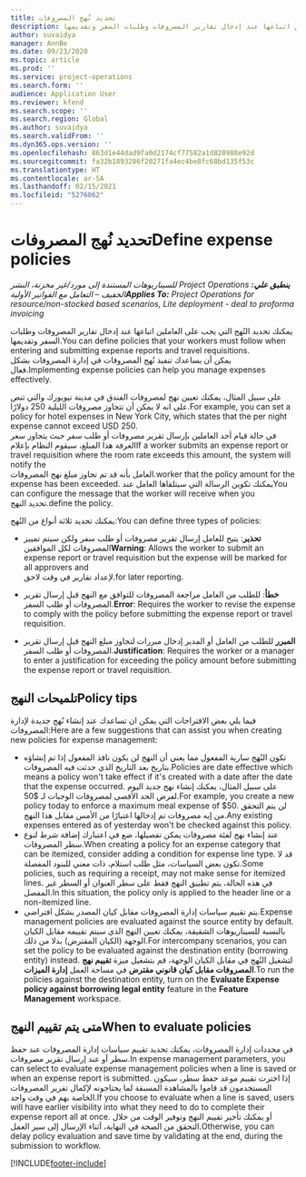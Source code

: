 ```yaml
---
title: تحديد نُهج المصروفات
description: يمكنك تحديد نُهج المصروفات التي يجب على العاملين اتباعها عند إدخال تقارير المصروفات وطلبات السفر وتقديمها.
author: suvaidya
manager: AnnBe
ms.date: 09/23/2020
ms.topic: article
ms.prod: ''
ms.service: project-operations
ms.search.form: ''
audience: Application User
ms.reviewer: kfend
ms.search.scope: ''
ms.search.region: Global
ms.author: suvaidya
ms.search.validFrom: ''
ms.dyn365.ops.version: ''
ms.openlocfilehash: 863d1e44dad9fa0d2174cf77582a1d820988e92d
ms.sourcegitcommit: fa32b1893286f20271fa4ec4be8fc68bd135f53c
ms.translationtype: HT
ms.contentlocale: ar-SA
ms.lasthandoff: 02/15/2021
ms.locfileid: "5276062"
---
```

# <a name="define-expense-policies"></a><span data-ttu-id="15ed4-103">تحديد نُهج المصروفات</span><span class="sxs-lookup"><span data-stu-id="15ed4-103">Define expense policies</span></span>

<span data-ttu-id="15ed4-104">_**ينطبق علي:** ‏‫Project Operations للسيناريوهات المستندة إلى مورد/غير مخزنة‬، ‏‫النشر الخفيف – التعامل مع الفواتير الأولية‬_</span><span class="sxs-lookup"><span data-stu-id="15ed4-104">_**Applies To:** Project Operations for resource/non-stocked based scenarios, Lite deployment - deal to proforma invoicing_</span></span>

<span data-ttu-id="15ed4-105">يمكنك تحديد النُهج التي يجب على العاملين اتباعها عند إدخال تقارير المصروفات وطلبات السفر وتقديمها.</span><span class="sxs-lookup"><span data-stu-id="15ed4-105">You can define policies that your workers must follow when entering and submitting expense reports and travel requisitions.</span></span>         
<span data-ttu-id="15ed4-106">يمكن أن يساعدك تنفيذ نُهج المصروفات في إدارة المصروفات بشكل فعال.</span><span class="sxs-lookup"><span data-stu-id="15ed4-106">Implementing expense policies can help you manage expenses effectively.</span></span>         

<span data-ttu-id="15ed4-107">على سبيل المثال، يمكنك تعيين نهج لمصروفات الفندق في مدينة نيويورك والتي تنص على انه لا يمكن أن تتجاوز مصروفات الليلية 250 دولارًا.</span><span class="sxs-lookup"><span data-stu-id="15ed4-107">For example, you can set a policy for hotel expenses in New York City, which states that the per night expense cannot exceed USD 250.</span></span>       
<span data-ttu-id="15ed4-108">في حالة قيام أحد العاملين بإرسال تقرير مصروفات أو طلب سفر حيث يتجاوز سعر الغرفة هذا المبلغ، سيقوم النظام بإعلام</span><span class="sxs-lookup"><span data-stu-id="15ed4-108">If a worker submits an expense report or travel requisition where the room rate exceeds this amount, the system will notify the</span></span>         
<span data-ttu-id="15ed4-109">العامل بأنه قد تم تجاوز مبلغ نهج المصروفات.</span><span class="sxs-lookup"><span data-stu-id="15ed4-109">worker that the policy amount for the expense has been exceeded.</span></span> <span data-ttu-id="15ed4-110">يمكنك تكوين الرسالة التي سيتلقاها العامل عند</span><span class="sxs-lookup"><span data-stu-id="15ed4-110">You can configure the message that the worker will receive when you</span></span>        
<span data-ttu-id="15ed4-111">تحديد النهج.</span><span class="sxs-lookup"><span data-stu-id="15ed4-111">define the policy.</span></span>      
        
<span data-ttu-id="15ed4-112">يمكنك تحديد ثلاثة أنواع من النُهج:</span><span class="sxs-lookup"><span data-stu-id="15ed4-112">You can define three types of policies:</span></span>         
        
- <span data-ttu-id="15ed4-113">**تحذير**: يتيح للعامل إرسال تقرير مصروفات أو طلب سفر ولكن سيتم تمييز المصروفات لكل الموافقين</span><span class="sxs-lookup"><span data-stu-id="15ed4-113">**Warning**: Allows the worker to submit an expense report or travel requisition but the expense will be marked for all approvers and</span></span>         
  <span data-ttu-id="15ed4-114">لإعداد تقارير في وقت لاحق.</span><span class="sxs-lookup"><span data-stu-id="15ed4-114">for later reporting.</span></span>        

- <span data-ttu-id="15ed4-115">**خطأ**: للطلب من العامل مراجعة المصروفات للتوافق مع النهج قبل إرسال تقرير المصروفات أو طلب السفر.</span><span class="sxs-lookup"><span data-stu-id="15ed4-115">**Error**: Requires the worker to revise the expense to comply with the policy before submitting the expense report or travel requisition.</span></span>        
 
 - <span data-ttu-id="15ed4-116">**المبرر** للطلب من العامل أو المدير إدخال مبررات لتجاوز مبلغ النهج قبل إرسال تقرير المصروفات أو طلب السفر.</span><span class="sxs-lookup"><span data-stu-id="15ed4-116">**Justification**: Requires the worker or a manager to enter a justification for exceeding the policy amount before submitting the expense report or travel requisition.</span></span>        

## <a name="policy-tips"></a><span data-ttu-id="15ed4-117">تلميحات النهج</span><span class="sxs-lookup"><span data-stu-id="15ed4-117">Policy tips</span></span>
<span data-ttu-id="15ed4-118">فيما يلي بعض الاقتراحات التي يمكن ان تساعدك عند إنشاء نُهج جديدة لإدارة المصروفات:</span><span class="sxs-lookup"><span data-stu-id="15ed4-118">Here are a few suggestions that can assist you when creating new policies for expense management:</span></span> 

- <span data-ttu-id="15ed4-119">تكون النُهج سارية المفعول مما يعني أن النهج لن يكون نافذ المفعول إذا تم إنشاؤه بتاريخ بعد التاريخ الذي حدثت فيه المصروفات.</span><span class="sxs-lookup"><span data-stu-id="15ed4-119">Policies are date effective which means a policy won't take effect if it's created with a date after the date that the expense occurred.</span></span> <span data-ttu-id="15ed4-120">على سبيل المثال، يمكنك إنشاء نهج جديد اليوم لفرض الحد الأقصى لمصروفات الوجبات لـ $50.</span><span class="sxs-lookup"><span data-stu-id="15ed4-120">For example, you create a new policy today to enforce a maximum meal expense of $50.</span></span> <span data-ttu-id="15ed4-121">لن يتم التحقق من إيه مصروفات تم إدخالها اعتبارًا من الأمس مقابل هذا النهج.</span><span class="sxs-lookup"><span data-stu-id="15ed4-121">Any existing expenses entered as of yesterday won't be checked against this policy.</span></span>
- <span data-ttu-id="15ed4-122">عند إنشاء نهج لفئة مصروفات يمكن تفصيلها، ضع في اعتبارك إضافة شرط لنوع سطر المصروفات.</span><span class="sxs-lookup"><span data-stu-id="15ed4-122">When creating a policy for an expense category that can be itemized, consider adding a condition for expense line type.</span></span> <span data-ttu-id="15ed4-123">قد لا تكون بعض السياسات، مثل طلب استلام، ذات معني للبنود المفصلة.</span><span class="sxs-lookup"><span data-stu-id="15ed4-123">Some policies, such as requiring a receipt, may not make sense for itemized lines.</span></span> <span data-ttu-id="15ed4-124">في هذه الحالة، يتم تطبيق النهج فقط على سطر العنوان أو السطر غير المفصل.</span><span class="sxs-lookup"><span data-stu-id="15ed4-124">In this situation, the policy only is applied to the header line or a non-itemized line.</span></span> 
- <span data-ttu-id="15ed4-125">يتم تقييم سياسات إدارة المصروفات مقابل كيان المصدر بشكل افتراضي.</span><span class="sxs-lookup"><span data-stu-id="15ed4-125">Expense management policies are evaluated against the source entity by default.</span></span> <span data-ttu-id="15ed4-126">بالنسبة للسيناريوهات الشقيقة، يمكنك تعيين النهج الذي سيتم تقييمه مقابل الكيان الوجهة (الكيان المقترض) بدلا من ذلك.</span><span class="sxs-lookup"><span data-stu-id="15ed4-126">For intercompany scenarios, you can set the policy to be evaluated against the destination entity (borrowing entity) instead.</span></span> <span data-ttu-id="15ed4-127">لتشغيل النُهج في مقابل الكيان الوجهة، قم بتشغيل ميزة **تقييم نهج المصروفات مقابل كيان قانوني مقترض** في مساحة العمل **إدارة الميزات**.</span><span class="sxs-lookup"><span data-stu-id="15ed4-127">To run the policies against the destination entity, turn on the **Evaluate Expense policy against borrowing legal entity** feature in the **Feature Management** workspace.</span></span>

## <a name="when-to-evaluate-policies"></a><span data-ttu-id="15ed4-128">متى يتم تقييم النهج</span><span class="sxs-lookup"><span data-stu-id="15ed4-128">When to evaluate policies</span></span>

<span data-ttu-id="15ed4-129">في محددات إدارة المصروفات، يمكنك تحديد تقييم سياسات إدارة المصروفات عند حفظ سطر أو عند إرسال تقرير مصروفات.</span><span class="sxs-lookup"><span data-stu-id="15ed4-129">In expense management parameters, you can select to evaluate expense management policies when a line is saved or when an expense report is submitted.</span></span> <span data-ttu-id="15ed4-130">إذا اخترت تقييم موعد حفظ سطر، سيكون المستخدمون قد قاموا بالمشاهدة المسبقة لما يحتاجونه لإكمال تقرير المصروفات الخاصة بهم في وقت واحد.</span><span class="sxs-lookup"><span data-stu-id="15ed4-130">If you choose to evaluate when a line is saved, users will have earlier visibility into what they need to do to complete their expense report all at once.</span></span> <span data-ttu-id="15ed4-131">أو يمكنك تأخير تقييم النهج وتوفير الوقت من خلال التحقق من الصحة في النهاية، أثناء الإرسال إلى سير العمل.</span><span class="sxs-lookup"><span data-stu-id="15ed4-131">Otherwise, you can delay policy evaluation and save time by validating at the end, during the submission to workflow.</span></span>


[!INCLUDE[footer-include](../includes/footer-banner.md)]